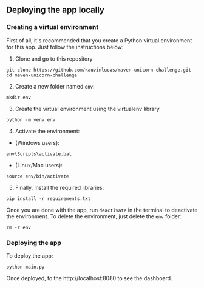 ## Deploying the app locally

### Creating a virtual environment
First of all, it's recommended that you create a Python virtual environment for this app. Just follow the instructions below:
1. Clone and go to this repository
```
git clone https://github.com/kauvinlucas/maven-unicorn-challenge.git
cd maven-unicorn-challenge
```

2. Create a new folder named `env`:
```
mkdir env
```

3. Create the virtual environment using the virtualenv library
```
python -m venv env
```

4. Activate the environment:
* (Windows users):
```
env\Scripts\activate.bat
```

* (Linux/Mac users):
```
source env/bin/activate
```

5. Finally, install the required libraries:
```
pip install -r requirements.txt
```

Once you are done with the app, run `deactivate` in the terminal to deactivate the environment. To delete the environment, just delete the `env` folder:
```
rm -r env
```

### Deploying the app
To deploy the app:
```
python main.py
```

Once deployed, to the http://localhost:8080 to see the dashboard.